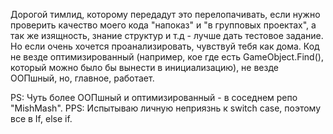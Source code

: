 Дорогой тимлид, которому передадут это перелопачивать, если нужно проверить качество моего кода "напоказ" и "в групповых проектах",
а так же изящность, знание структур и т.д - лучше дать тестовое задание.
Но если очень хочется проанализировать, чувствуй тебя как дома.
Код не везде оптимизированный (например, кое где есть GameObject.Find(), который можно было бы вынести в инициализацию), не везде ООПшный, но, главное, работает.

PS: Чуть более ООПшный и оптимизированный - в соседнем репо "MishMash".
PPS: Испытываю личную неприязнь к switch case, поэтому все в If, else if.

